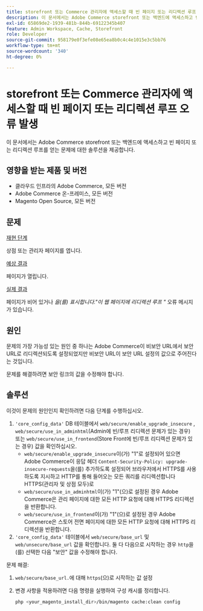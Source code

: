```yaml
---
title: storefront 또는 Commerce 관리자에 액세스할 때 빈 페이지 또는 리디렉션 루프 오류 발생
description: 이 문서에서는 Adobe Commerce storefront 또는 백엔드에 액세스하고 빈 페이지 또는 리디렉션 루프를 얻는 문제에 대한 솔루션을 제공합니다.
exl-id: 65869de2-1939-481b-844b-69122345b407
feature: Admin Workspace, Cache, Storefront
role: Developer
source-git-commit: 958179e0f3efe08e65ea8b0c4c4e1015e3c5bb76
workflow-type: tm+mt
source-wordcount: '340'
ht-degree: 0%

---
```


# storefront 또는 Commerce 관리자에 액세스할 때 빈 페이지 또는 리디렉션 루프 오류 발생

이 문서에서는 Adobe Commerce storefront 또는 백엔드에 액세스하고 빈 페이지 또는 리디렉션 루프를 얻는 문제에 대한 솔루션을 제공합니다.

## 영향을 받는 제품 및 버전

* 클라우드 인프라의 Adobe Commerce, 모든 버전
* Adobe Commerce 온-프레미스, 모든 버전
* Magento Open Source, 모든 버전

## 문제

<u>재현 단계</u>

상점 또는 관리자 페이지를 엽니다.

<u>예상 결과</u>

페이지가 열립니다.

<u>실제 결과</u>

페이지가 비어 있거나 *을(를) 표시합니다.&quot;이 웹 페이지에 리디렉션 루프 &quot;* 오류 메시지가 있습니다.

## 원인

문제의 가장 가능성 있는 원인 중 하나는 Adobe Commerce이 비보안 URL에서 보안 URL로 리디렉션되도록 설정되었지만 비보안 URL이 보안 URL 설정의 값으로 주어진다는 것입니다.

문제를 해결하려면 보안 링크의 값을 수정해야 합니다.

## 솔루션

이것이 문제의 원인인지 확인하려면 다음 단계를 수행하십시오.

1. `'core_config_data'` DB 테이블에서 `web/secure/enable_upgrade_insecure` , `web/secure/use_in_adminhtml`(Admin에 빈/루프 리디렉션 문제가 있는 경우) 또는 `web/secure/use_in_frontend`(Store Front에 빈/루프 리디렉션 문제가 있는 경우) 값을 확인하십시오.
   * `web/secure/enable_upgrade_insecure`이(가) &quot;1&quot;로 설정되어 있으면 Adobe Commerce이 응답 헤더 `Content-Security-Policy: upgrade-insecure-requests`을(를) 추가하도록 설정되어 브라우저에서 HTTPS를 사용하도록 지시하고 HTTP를 통해 들어오는 모든 쿼리를 리디렉션합니다
HTTPS(관리자 및 상점 모두)로
   * `web/secure/use_in_adminhtml`이(가) &quot;1&quot;(으)로 설정된 경우 Adobe Commerce은 관리 페이지에 대한 모든 HTTP 요청에 대해 HTTPS 리디렉션을 반환합니다.
   * `web/secure/use_in_frontend`이(가) &quot;1&quot;(으)로 설정된 경우 Adobe Commerce은 스토어 전면 페이지에 대한 모든 HTTP 요청에 대해 HTTPS 리디렉션을 반환합니다.
1. `'core_config_data'` 테이블에서 `web/secure/base_url` 및 `web/unsecure/base_url` 값을 확인합니다. 둘 다 다음으로 시작하는 경우    `http`을(를) 선택한 다음 &quot;보안&quot; 값을 수정해야 합니다.

문제 해결:

1. `web/secure/base_url.`에 대해 `https`(으)로 시작하는 값 설정
1. 변경 사항을 적용하려면 다음 명령을 실행하여 구성 캐시를 정리합니다.

   ```bash
   php <your_magento_install_dir>/bin/magento cache:clean config
   ```
